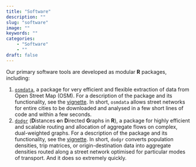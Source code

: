 ```yaml
---
title: "Software"
description: ""
slug: "software"
image: ""
keywords: ""
categories:
    - "Software"
    - ""
draft: false
---
```


Our primary software tools are developed as modular **R** packages, including:

1. [`osmdata`](https://cran.r-project.org/package=osmdata), a package for very
   efficient and flexible extraction of data from Open Street Map (OSM). For a
   description of the package and its functionality, see the
   [vignette](https://ropensci.github.io/osmdata/articles/osmdata.html). In
   short, `osmdata` allows street networks for entire cities to be downloaded
   and analysed in a few short lines of code and within a few seconds.
2. [`dodgr`](https://cran.r-project.org/package=dodgr) (**D**istances **o**n
   **D**irected **G**raphs in **R**), a package for highly efficient and
   scalable routing and allocation of aggregate flows on complex, dual-weighted
   graphs. For a description of the package and its functionality, see the
   [vignette](https://atfutures.github.io/dodgr/articles/dodgr.html). In short,
   `dodgr` converts population densities, trip matrices, or origin-destination
   data into aggregate densities routed along a street network optimised for 
   particular modes of transport. And it does so extremely quickly.
